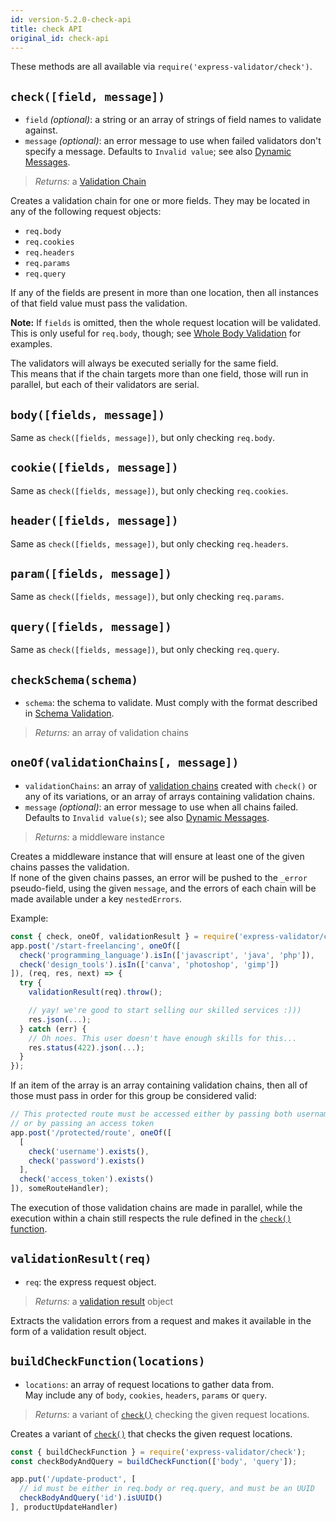 ```yaml
---
id: version-5.2.0-check-api
title: check API
original_id: check-api
---
```


These methods are all available via `require('express-validator/check')`.

## `check([field, message])`
- `field` *(optional)*: a string or an array of strings of field names to validate against.
- `message` *(optional)*: an error message to use when failed validators don't specify a message. Defaults to `Invalid value`; see also [Dynamic Messages](feature-dynamic-messages.md).
> *Returns:* a [Validation Chain](api-validation-chain.md)

Creates a validation chain for one or more fields. They may be located in any of the following request objects:
- `req.body`
- `req.cookies`
- `req.headers`
- `req.params`
- `req.query`

If any of the fields are present in more than one location, then all instances of that field value must pass the validation.

**Note:** If `fields` is omitted, then the whole request location will be validated.
This is only useful for `req.body`, though; see [Whole Body Validation](feature-whole-body-validation.md) for examples.

The validators will always be executed serially for the same field.  
This means that if the chain targets more than one field, those will run in parallel, but each of their validators are serial.

## `body([fields, message])`
Same as `check([fields, message])`, but only checking `req.body`.

## `cookie([fields, message])`
Same as `check([fields, message])`, but only checking `req.cookies`.

## `header([fields, message])`
Same as `check([fields, message])`, but only checking `req.headers`.

## `param([fields, message])`
Same as `check([fields, message])`, but only checking `req.params`.

## `query([fields, message])`
Same as `check([fields, message])`, but only checking `req.query`.

## `checkSchema(schema)`
- `schema`: the schema to validate. Must comply with the format described in [Schema Validation](feature-schema-validation.md).
> *Returns:* an array of validation chains

## `oneOf(validationChains[, message])`
- `validationChains`: an array of [validation chains](api-validation-chain.md) created with `check()` or any of its variations,
  or an array of arrays containing validation chains.
- `message` *(optional)*: an error message to use when all chains failed. Defaults to `Invalid value(s)`; see also [Dynamic Messages](feature-dynamic-messages.md).
> *Returns:* a middleware instance

Creates a middleware instance that will ensure at least one of the given chains passes the validation.  
If none of the given chains passes, an error will be pushed to the `_error` pseudo-field,
using the given `message`, and the errors of each chain will be made available under a key `nestedErrors`.

Example:

```js
const { check, oneOf, validationResult } = require('express-validator/check');
app.post('/start-freelancing', oneOf([
  check('programming_language').isIn(['javascript', 'java', 'php']),
  check('design_tools').isIn(['canva', 'photoshop', 'gimp'])
]), (req, res, next) => {
  try {
    validationResult(req).throw();

    // yay! we're good to start selling our skilled services :)))
    res.json(...);
  } catch (err) {
    // Oh noes. This user doesn't have enough skills for this...
    res.status(422).json(...);
  }
});
```

If an item of the array is an array containing validation chains, then all of those must pass in order for this
group be considered valid:

```js
// This protected route must be accessed either by passing both username + password,
// or by passing an access token
app.post('/protected/route', oneOf([
  [
    check('username').exists(),
    check('password').exists()
  ],
  check('access_token').exists()
]), someRouteHandler);
```

The execution of those validation chains are made in parallel,
while the execution within a chain still respects the rule defined in the [`check()` function](#check-field-message).

## `validationResult(req)`
- `req`: the express request object.
> *Returns:* a [validation result](api-validation-result.md) object

Extracts the validation errors from a request and makes it available in the form of a validation result object.

## `buildCheckFunction(locations)`
- `locations`: an array of request locations to gather data from.  
   May include any of `body`, `cookies`, `headers`, `params` or `query`.
> *Returns:* a variant of [`check()`](#check-field-message) checking the given request locations.

Creates a variant of [`check()`](#check-field-message) that checks the given request locations.

```js
const { buildCheckFunction } = require('express-validator/check');
const checkBodyAndQuery = buildCheckFunction(['body', 'query']);

app.put('/update-product', [
  // id must be either in req.body or req.query, and must be an UUID
  checkBodyAndQuery('id').isUUID()
], productUpdateHandler)
```